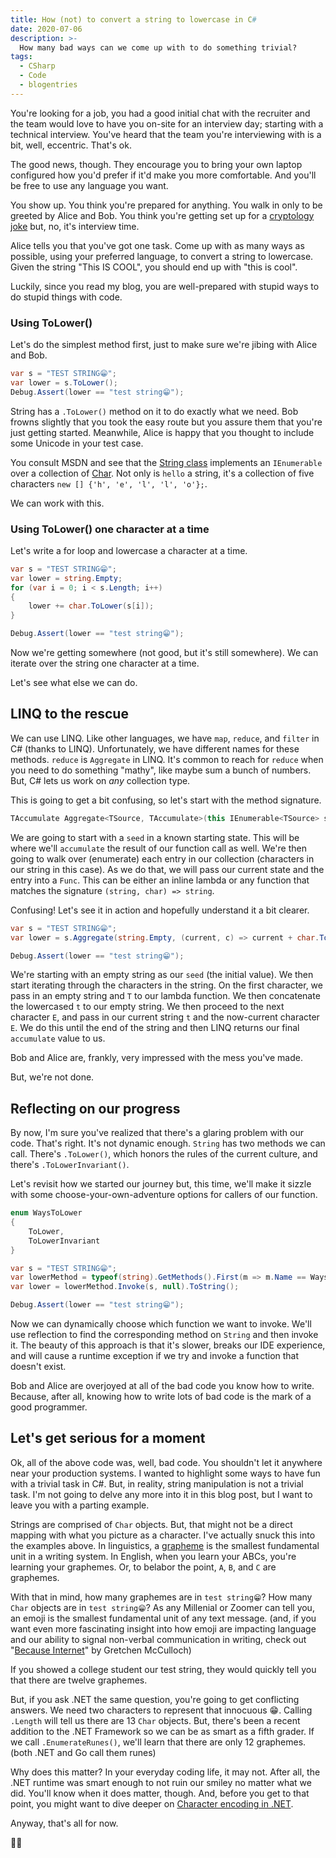 ```yaml
---
title: How (not) to convert a string to lowercase in C#
date: 2020-07-06
description: >-
  How many bad ways can we come up with to do something trivial?
tags:
  - CSharp
  - Code
  - blogentries
---
```


You're looking for a job, you had a good initial chat with the recruiter and the team would love to have you on-site for an interview day; starting with a technical interview. You've heard that the team you're interviewing with is a bit, well, eccentric. That's ok.

The good news, though. They encourage you to bring your own laptop configured how you'd prefer if it'd make you more comfortable. And you'll be free to use any language you want.

You show up. You think you're prepared for anything. You walk in only to be greeted by Alice and Bob. You think you're getting set up for a [cryptology joke](https://en.wikipedia.org/wiki/Alice_and_Bob) but, no, it's interview time.

Alice tells you that you've got one task. Come up with as many ways as possible, using your preferred language, to convert a string to lowercase. Given the string "This IS COOL", you should end up with "this is cool".

Luckily, since you read my blog, you are well-prepared with stupid ways to do stupid things with code.

### Using ToLower()

Let's do the simplest method first, just to make sure we're jibing with Alice and Bob.

```csharp
var s = "TEST STRING😁";
var lower = s.ToLower();
Debug.Assert(lower == "test string😁");
```

String has a `.ToLower()` method on it to do exactly what we need. Bob frowns slightly that you took the easy route but you assure them that you're just getting started. Meanwhile, Alice is happy that you thought to include some Unicode in your test case.

You consult MSDN and see that the [String class](https://docs.microsoft.com/en-us/dotnet/api/system.string) implements an `IEnumerable` over a collection of [Char](https://docs.microsoft.com/en-us/dotnet/api/system.char). Not only is `hello` a string, it's a collection of five characters `new [] {'h', 'e', 'l', 'l', 'o'};`.

We can work with this.

### Using ToLower() one character at a time

Let's write a for loop and lowercase a character at a time.

```csharp
var s = "TEST STRING😁";
var lower = string.Empty;
for (var i = 0; i < s.Length; i++)
{
    lower += char.ToLower(s[i]);
}

Debug.Assert(lower == "test string😁");
```

Now we're getting somewhere (not good, but it's still somewhere). We can iterate over the string one character at a time. 

Let's see what else we can do. 

## LINQ to the rescue

We can use LINQ. Like other languages, we have `map`, `reduce`, and `filter` in C# (thanks to LINQ). Unfortunately, we have different names for these methods. `reduce` is `Aggregate` in LINQ. It's common to reach for `reduce` when you need to do something "mathy", like maybe sum a bunch of numbers. But, C# lets us work on _any_ collection type.

This is going to get a bit confusing, so let's start with the method signature.

```csharp
TAccumulate Aggregate<TSource, TAccumulate>(this IEnumerable<TSource> source, TAccumulate seed, Func<TAccumulate, TSource, TAccumulate> func);
```

We are going to start with a `seed` in a known starting state. This will be where we'll `accumulate` the result of our function call as well. We're then going to walk over (enumerate) each entry in our collection (characters in our string in this case). As we do that, we will pass our current state and the entry into a `Func`. This can be either an inline lambda or any function that matches the signature `(string, char) => string`.

Confusing! Let's see it in action and hopefully understand it a bit clearer.

```csharp
var s = "TEST STRING😁";
var lower = s.Aggregate(string.Empty, (current, c) => current + char.ToLower(c));

Debug.Assert(lower == "test string😁");
```

We're starting with an empty string as our `seed` (the initial value). We then start iterating through the characters in the string. On the first character, we pass in an empty string and `T` to our lambda function. We then concatenate the lowercased `t` to our empty string. We then proceed to the next character `E`, and pass in our current string `t` and the now-current character `E`. We do this until the end of the string and then LINQ returns our final `accumulate` value to us.

Bob and Alice are, frankly, very impressed with the mess you've made.

But, we're not done.

## Reflecting on our progress

By now, I'm sure you've realized that there's a glaring problem with our code. That's right. It's not dynamic enough. `String` has two methods we can call. There's `.ToLower()`, which honors the rules of the current culture, and there's `.ToLowerInvariant()`. 

Let's revisit how we started our journey but, this time, we'll make it sizzle with some choose-your-own-adventure options for callers of our function.

```csharp
enum WaysToLower
{
    ToLower,
    ToLowerInvariant
}

var s = "TEST STRING😁";
var lowerMethod = typeof(string).GetMethods().First(m => m.Name == WaysToLower.ToLowerInvariant.ToString());
var lower = lowerMethod.Invoke(s, null).ToString();

Debug.Assert(lower == "test string😁");
```

Now we can dynamically choose which function we want to invoke. We'll use reflection to find the corresponding method on `String` and then invoke it. The beauty of this approach is that it's slower, breaks our IDE experience, and will cause a runtime exception if we try and invoke a function that doesn't exist.

Bob and Alice are overjoyed at all of the bad code you know how to write. Because, after all, knowing how to write lots of bad code is the mark of a good programmer.

## Let's get serious for a moment

Ok, all of the above code was, well, bad code. You shouldn't let it anywhere near your production systems. I wanted to highlight some ways to have fun with a trivial task in C#. But, in reality, string manipulation is not a trivial task. I'm not going to delve any more into it in this blog post, but I want to leave you with a parting example.

Strings are comprised of `Char` objects. But, that might not be a direct mapping with what you picture as a character. I've actually snuck this into the examples above. In linguistics, a [grapheme](https://en.wikipedia.org/wiki/Grapheme) is the smallest fundamental unit in a writing system. In English, when you learn your ABCs, you're learning your graphemes. Or, to belabor the point, `A`, `B`, and `C` are graphemes.

With that in mind, how many graphemes are in `test string😁`? How many `Char` objects are in `test string😁`? As any Millenial or Zoomer can tell you, an emoji is the smallest fundamental unit of any text message. (and, if you want even more fascinating insight into how emoji are impacting language and our ability to signal non-verbal communication in writing, check out "[Because Internet](https://gretchenmcculloch.com/book/)" by Gretchen McCulloch)

If you showed a college student our test string, they would quickly tell you that there are twelve graphemes.

But, if you ask .NET the same question, you're going to get conflicting answers. We need two characters to represent that innocuous 😁. Calling `.Length` will tell us there are 13 `Char` objects. But, there's been a recent addition to the .NET Framework so we can be as smart as a fifth grader. If we call `.EnumerateRunes()`, we'll learn that there are only 12 graphemes. (both .NET and Go call them runes)

Why does this matter? In your everyday coding life, it may not. After all, the .NET runtime was smart enough to not ruin our smiley no matter what we did. You'll know when it does matter, though. And, before you get to that point, you might want to dive deeper on [Character encoding in .NET](https://docs.microsoft.com/en-us/dotnet/standard/base-types/character-encoding-introduction).

Anyway, that's all for now.

👋🏻